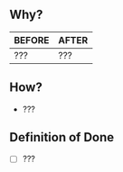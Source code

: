 ## Why?

| BEFORE | AFTER |
| --- | --- |
| ??? | ??? |

## How?

- ???

## Definition of Done

- [ ] ???

